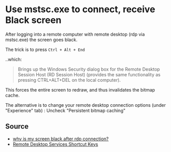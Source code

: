 ﻿# Use mstsc.exe to connect, receive Black screen

After logging into a remote computer with remote desktop (rdp via mstsc.exe) the screen goes black.

The trick is to press `Ctrl + Alt + End`

..which:

> Brings up the Windows Security dialog box for the Remote Desktop Session Host (RD Session Host) (provides the same functionality as pressing CTRL+ALT+DEL on the local computer).

This forces the entire screen to redraw, and thus invalidates the bitmap cache.

The alternative is to change your remote desktop connection options (under "Experience" tab) :  Uncheck "Persistent bitmap caching"

## Source

 * [why is my screen black after rdp connection?](http://superuser.com/questions/306412/why-is-my-screen-black-after-rdp-connection)
 * [Remote Desktop Services Shortcut Keys](https://msdn.microsoft.com/en-us/library/aa383500.aspx)